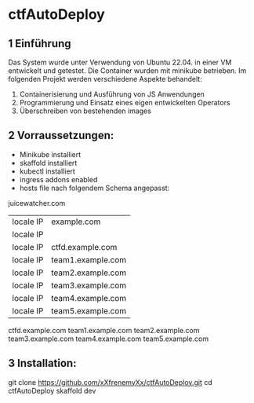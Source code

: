 # ctfAutoDeploy
## 1 Einführung
Das System wurde unter Verwendung von Ubuntu 22.04. in einer VM entwickelt und getestet. 
Die Container wurden mit minikube betrieben.
Im folgenden Projekt werden verschiedene Aspekte behandelt:
1. Containerisierung und Ausführung von JS Anwendungen
2. Programmierung und Einsatz eines eigen entwickelten Operators
3. Überschreiben von bestehenden images
 
## 2 Vorraussetzungen:
- Minikube installiert
- skaffold installiert
- kubectl installiert
- ingress addons enabled
- hosts file nach folgendem Schema angepasst:
<table>
    <tr>
        <td>locale IP</td>
        <td>example.com</td>
    </tr>
    <tr>
        <td>locale IP</td>
        <td></td>juicewatcher.com</td>
    </tr>
    <tr>
            <td>locale IP</td>
            <td>ctfd.example.com</td>
        </tr>
        <tr>
            <td>locale IP</td>
            <td>team1.example.com</td>
        </tr>
        <tr>
            <td>locale IP</td>
            <td>team2.example.com</td>
        </tr>
        <tr>
            <td>locale IP</td>
            <td>team3.example.com</td>
        </tr>
        <tr>
            <td>locale IP</td>
            <td>team4.example.com</td>
        </tr>
        <tr>
            <td>locale IP</td>
            <td>team5.example.com</td>
        </tr>
</table>

<locale IP> 	ctfd.example.com
<locale IP> 	team1.example.com
<locale IP> 	team2.example.com
<locale IP> 	team3.example.com
<locale IP> 	team4.example.com
<locale IP> 	team5.example.com

## 3 Installation:
git clone https://github.com/xXfrenemyXx/ctfAutoDeploy.git
cd ctfAutoDeploy
skaffold dev
